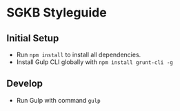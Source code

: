 # SGKB Styleguide

## Initial Setup
- Run `npm install` to install all dependencies.
- Install Gulp CLI globally with `npm install grunt-cli -g`
 
##  Develop
- Run Gulp with command `gulp`
